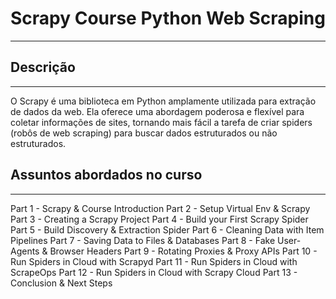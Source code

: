 # Scrapy Course Python Web Scraping

---

## Descrição

---

O Scrapy é uma biblioteca em Python amplamente utilizada para extração de dados da web. Ela oferece uma abordagem poderosa e flexível para coletar informações de sites, tornando mais fácil a tarefa de criar spiders (robôs de web scraping) para buscar dados estruturados ou não estruturados.


## Assuntos abordados no curso

---

Part 1 - Scrapy & Course Introduction
Part 2 - Setup Virtual Env & Scrapy
Part 3 - Creating a Scrapy Project
Part 4 - Build your First Scrapy Spider
Part 5 - Build Discovery & Extraction Spider
Part 6 - Cleaning Data with Item Pipelines
Part 7 - Saving Data to Files & Databases
Part 8 - Fake User-Agents & Browser Headers
Part 9 - Rotating Proxies & Proxy APIs
Part 10 - Run Spiders in Cloud with Scrapyd
Part 11 - Run Spiders in Cloud with ScrapeOps
Part 12 - Run Spiders in Cloud with Scrapy Cloud
Part 13 - Conclusion & Next Steps
